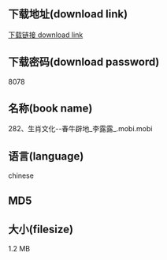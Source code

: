 ## 下载地址(download link)
[下载链接 download link](https://tutu365.netlify.app/?s=282%E3%80%81%E7%94%9F%E8%82%96%E6%96%87%E5%8C%96--%E6%98%A5%E7%89%9B%E8%BE%9F%E5%9C%B0_%E6%9D%8E%E9%9C%B2%E9%9C%B2_.mobi)

## 下载密码(download password)
8078

## 名称(book name)
282、生肖文化--春牛辟地_李露露_.mobi.mobi

## 语言(language)
chinese

## MD5


## 大小(filesize)
1.2 MB
